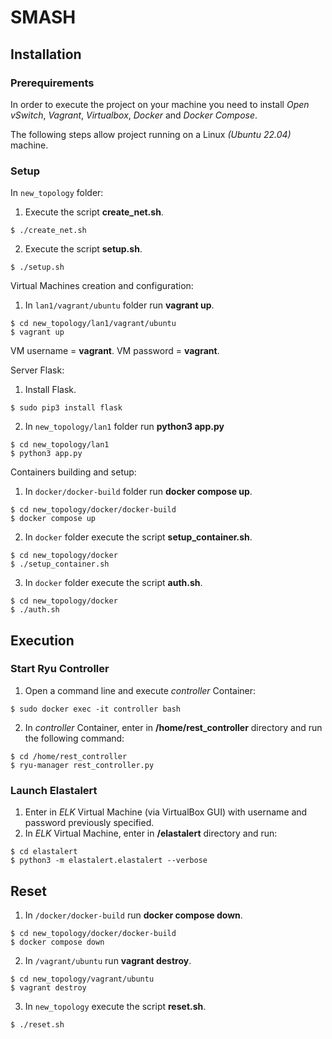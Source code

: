 # SMASH

## Installation
### Prerequirements  
In order to execute the project on your machine
you need to install *Open vSwitch*, *Vagrant*, *Virtualbox*, *Docker* and *Docker Compose*.

The following steps allow project running on a Linux *(Ubuntu 22.04)* machine.

### Setup
In `new_topology` folder: 
1. Execute the script **create_net.sh**.
```  
$ ./create_net.sh
```
2. Execute the script **setup.sh**.
```  
$ ./setup.sh
```
Virtual Machines creation and configuration:

1. In `lan1/vagrant/ubuntu` folder run **vagrant up**.
```  
$ cd new_topology/lan1/vagrant/ubuntu
$ vagrant up
```
VM username = **vagrant**. VM password = **vagrant**.

Server Flask:
1. Install Flask.
```  
$ sudo pip3 install flask
```  
2. In `new_topology/lan1` folder run **python3 app.py**
```  
$ cd new_topology/lan1
$ python3 app.py
```

Containers building and setup:
1. In `docker/docker-build` folder run **docker compose up**.
```  
$ cd new_topology/docker/docker-build
$ docker compose up
```
2. In `docker` folder execute the script **setup_container.sh**.
```  
$ cd new_topology/docker
$ ./setup_container.sh
```
3. In `docker` folder execute the script **auth.sh**.
```  
$ cd new_topology/docker
$ ./auth.sh
```
## Execution
### Start Ryu Controller
1. Open a command line and execute *controller* Container:
```  
$ sudo docker exec -it controller bash
```
2. In *controller* Container, enter in **/home/rest_controller** directory and run the following command:
```  
$ cd /home/rest_controller
$ ryu-manager rest_controller.py
```

### Launch Elastalert
1. Enter in *ELK* Virtual Machine (via VirtualBox GUI) with username and password previously specified.
2. In *ELK* Virtual Machine, enter in **/elastalert** directory and run:
```  
$ cd elastalert
$ python3 -m elastalert.elastalert --verbose
```

## Reset
1. In `/docker/docker-build` run **docker compose down**.
```  
$ cd new_topology/docker/docker-build
$ docker compose down
```
2. In `/vagrant/ubuntu` run **vagrant destroy**.
```  
$ cd new_topology/vagrant/ubuntu
$ vagrant destroy
```
3. In `new_topology` execute the script **reset.sh**.
```  
$ ./reset.sh

